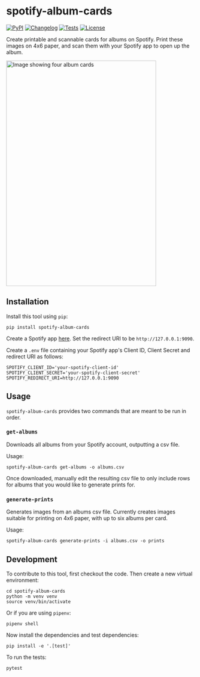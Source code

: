 # spotify-album-cards

[![PyPI](https://img.shields.io/pypi/v/spotify-album-cards.svg)](https://pypi.org/project/spotify-album-cards/)
[![Changelog](https://img.shields.io/github/v/release/kevinschaul/spotify-album-cards?include_prereleases&label=changelog)](https://github.com/kevinschaul/spotify-album-cards/releases)
[![Tests](https://github.com/kevinschaul/spotify-album-cards/workflows/Test/badge.svg)](https://github.com/kevinschaul/spotify-album-cards/actions?query=workflow%3ATest)
[![License](https://img.shields.io/badge/license-Apache%202.0-blue.svg)](https://github.com/kevinschaul/spotify-album-cards/blob/master/LICENSE)

Create printable and scannable cards for albums on Spotify. Print these images on 4x6 paper, and scan them with your Spotify app to open up the album.

<img src="https://user-images.githubusercontent.com/675639/141661779-99f69a76-5f79-4cbc-a201-5b7c093ebf9d.jpg" alt="Image showing four album cards" width="400" height="600" />

## Installation

Install this tool using `pip`:

    pip install spotify-album-cards

Create a Spotify app [here](https://developer.spotify.com/dashboard/). Set the redirect URI to be `http://127.0.0.1:9090`.

Create a `.env` file containing your Spotify app's Client ID, Client Secret and redirect URI as follows:

```
SPOTIFY_CLIENT_ID='your-spotify-client-id'
SPOTIFY_CLIENT_SECRET='your-spotify-client-secret'
SPOTIFY_REDIRECT_URI=http://127.0.0.1:9090
```

## Usage

`spotify-album-cards` provides two commands that are meant to be run in order.

### `get-albums`

Downloads all albums from your Spotify account, outputting a csv file.

Usage:

    spotify-album-cards get-albums -o albums.csv

Once downloaded, manually edit the resulting csv file to only include rows for albums that you would like to generate prints for.

### `generate-prints`

Generates images from an albums csv file. Currently creates images suitable for printing on 4x6 paper, with up to six albums per card.

Usage:

    spotify-album-cards generate-prints -i albums.csv -o prints

## Development

To contribute to this tool, first checkout the code. Then create a new virtual environment:

    cd spotify-album-cards
    python -m venv venv
    source venv/bin/activate

Or if you are using `pipenv`:

    pipenv shell

Now install the dependencies and test dependencies:

    pip install -e '.[test]'

To run the tests:

    pytest
